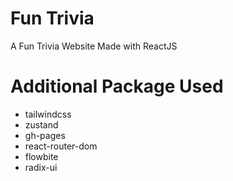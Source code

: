 # Fun Trivia
A Fun Trivia Website
Made with ReactJS

# Additional Package Used
 - tailwindcss
 - zustand
 - gh-pages
 - react-router-dom
 - flowbite
 - radix-ui
